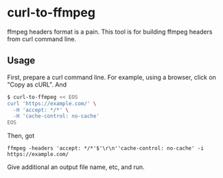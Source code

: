 # curl-to-ffmpeg

ffmpeg headers format is a pain.
This tool is for building ffmpeg headers from curl command line.

## Usage

First, prepare a curl command line.
For example, using a browser, click on "Copy as cURL".
And

```sh
$ curl-to-ffmpeg << EOS
curl 'https://example.com/' \
  -H 'accept: */*' \
  -H 'cache-control: no-cache'
EOS
```

Then, got

```
ffmpeg -headers 'accept: */*'$'\r\n''cache-control: no-cache' -i https://example.com/
```

Give additional an output file name, etc, and run.

